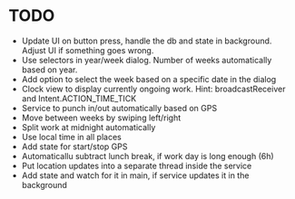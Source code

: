 # TODO

* Update UI on button press, handle the db and state in background. Adjust UI if something goes wrong.
* Use selectors in year/week dialog. Number of weeks automatically based on year.
* Add option to select the week based on a specific date in the dialog
* Clock view to display currently ongoing work. Hint: broadcastReceiver and Intent.ACTION_TIME_TICK
* Service to punch in/out automatically based on GPS
* Move between weeks by swiping left/right
* Split work at midnight automatically
* Use local time in all places
* Add state for start/stop GPS
* Automaticallu subtract lunch break, if work day is long enough (6h)
* Put location updates into a separate thread inside the service
* Add state and watch for it in main, if service updates it in the background
